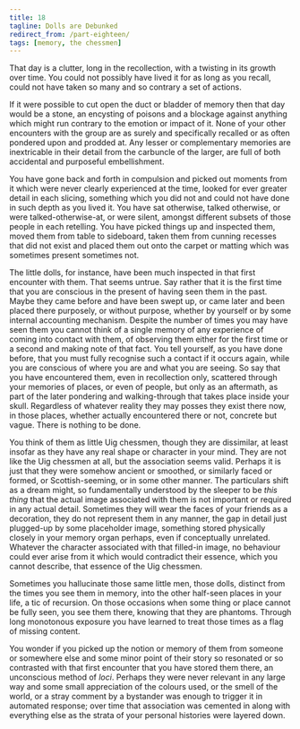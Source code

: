 ```yaml
---
title: 18
tagline: Dolls are Debunked
redirect_from: /part-eighteen/
tags: [memory, the chessmen]
---
```


That day is a clutter, long in the recollection, with a twisting in its growth over time.  You could not possibly have lived it for as long as you recall, could not have taken so many and so contrary a set of actions.

If it were possible to cut open the duct or bladder of memory then that day would be a stone, an encysting of poisons and a blockage against anything which might run contrary to the emotion or impact of it.  None of your other encounters with the group are as surely and specifically recalled or as often pondered upon and prodded at.  Any lesser or complementary memories are inextricable in their detail from the carbuncle of the larger, are full of both accidental and purposeful embellishment.

You have gone back and forth in compulsion and picked out moments from it which were never clearly experienced at the time, looked for ever greater detail in each slicing, something which you did not and could not have done in such depth as you lived it.  You have sat otherwise, talked otherwise, or were talked-otherwise-at, or were silent, amongst different subsets of those people in each retelling. You have picked things up and inspected them, moved them from table to sideboard, taken them from cunning recesses that did not exist and placed them out onto the carpet or matting which was sometimes present sometimes not. 

The little dolls, for instance, have been much inspected in that first encounter with them.  That seems untrue.  Say rather that it is the first time that you are conscious in the present of having seen them in the past. Maybe they came before and have been swept up, or came later and been placed there purposely, or without purpose, whether by yourself or by some internal accounting mechanism. Despite the number of times you may have seen them you cannot think of a single memory of any experience of coming into contact with them, of observing them either for the first time or a second and making note of that fact. You tell yourself, as you have done before, that you must fully recognise such a contact if it occurs again, while you are conscious of where you are and what you are seeing.  So say that you have encountered them, even in recollection only, scattered through your memories of places, or even of people, but only as an aftermath, as part of the later pondering and walking-through that takes place inside your skull. Regardless of whatever reality they may posses they exist there now, in those places, whether actually encountered there or not, concrete but vague.  There is nothing to be done.

You think of them as little Uig chessmen, though they are dissimilar, at least insofar as they have any real shape or character in your mind.  They are not like the Uig chessmen at all, but the association seems valid. Perhaps it is just that they were somehow ancient or smoothed, or similarly faced or formed, or Scottish-seeming, or in some other manner. The particulars shift as a dream might, so fundamentally understood by the sleeper to be _this thing_ that the actual image associated with them is not important or required in any actual detail.  Sometimes they will wear the faces of your friends as a decoration, they do not represent them in any manner, the gap in detail just plugged-up by some placeholder image, something stored physically closely in your memory organ perhaps, even if conceptually unrelated.  Whatever the character associated with that filled-in image, no behaviour could ever arise from it which would contradict their essence, which you cannot describe, that essence of the Uig chessmen.

Sometimes you hallucinate those same little men, those dolls, distinct from the times you see them in memory, into the other half-seen places in your life, a tic of recursion.  On those occasions when some thing or place cannot be fully seen, you see them there, knowing that they are phantoms. Through long monotonous exposure you have learned to treat those times as a flag of missing content. 

You wonder if you picked up the notion or memory of them from someone or somewhere else and some minor point of their story so resonated or so contrasted with that first encounter that you have stored them there, an unconscious method of _loci_.  Perhaps they were never relevant in any large way and some small appreciation of the colours used, or the smell of the world, or a stray comment by a bystander was enough to trigger it in automated response; over time that association was cemented in along with everything else as the strata of your personal histories were layered down.
